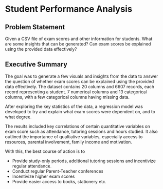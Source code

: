 # Student Performance Analysis

## Problem Statement
Given a CSV file of exam scores and other information for students. 
What are some insights that can be generated? 
Can exam scores be explained using the provided data effectively?

## Executive Summary
The goal was to generate a few visuals and insights from the data to answer the question of whether exam scores can be explained using the provided data effectively.
The dataset contains 20 columns and 6607 records, each record representing a student.
7 numerical columns and 13 categorical columns, with a few categorical columns having missing data.

After exploring the key statistics of the data, a regression model was developed to try and explain what exam scores were dependent on, and to what degree.

The results included key correlations of certain quantitative variables on exam score such as attendance, tutoring sessions and hours studied. It also outlined the importance of qualtiative variables, especially access to resources, parental involvement, family income and motivation.

With this, the best course of action is to 
- Provide study-only periods, additional tutoring sessions and incentivize regular attendance.
- Conduct regular Parent-Teacher conferences
- Incentivize higher exam scores 
- Provide easier access to books, stationery etc.



